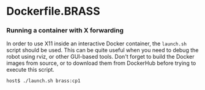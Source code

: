 # Dockerfile.BRASS

### Running a container with X forwarding

In order to use X11 inside an interactive Docker container, the `launch.sh`
script should be used. This can be quite useful when you need to debug the
robot using rviz, or other GUI-based tools.
Don't forget to build the Docker images from source, or to download them from
DockerHub before trying to execute this script.

```
host$ ./launch.sh brass:cp1
```
